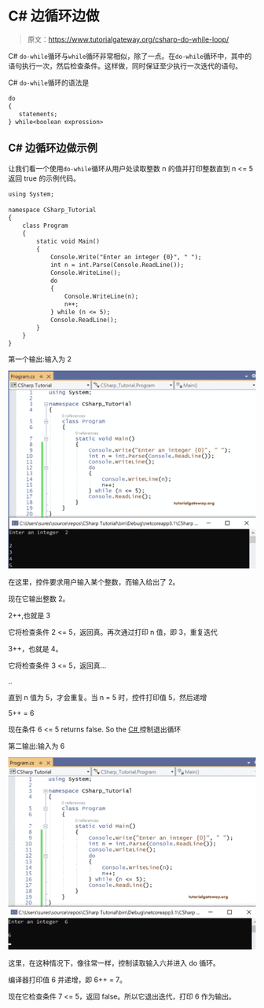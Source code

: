 # C# 边循环边做

> 原文：<https://www.tutorialgateway.org/csharp-do-while-loop/>

C# `do-while`循环与`while`循环非常相似，除了一点。在`do-while`循环中，其中的语句执行一次，然后检查条件。这样做，同时保证至少执行一次迭代的语句。

C# `do-while`循环的语法是

```
do
{
   statements;
} while<boolean expression>
```

## C# 边循环边做示例

让我们看一个使用`do-while`循环从用户处读取整数 n 的值并打印整数直到 n <= 5 返回 true 的示例代码。

```
using System;

namespace CSharp_Tutorial
{
    class Program
    {
        static void Main()
        {
            Console.Write("Enter an integer {0}", " ");
            int n = int.Parse(Console.ReadLine());
            Console.WriteLine();
            do
            {
                Console.WriteLine(n);
                n++;
            } while (n <= 5);
            Console.ReadLine();
        }
    }
}

```

第一个输出:输入为 2

![C# Do While Loop 1](img/b9d1ca8715d120176d7567fb110b342c.png)

在这里，控件要求用户输入某个整数，而输入给出了 2。

现在它输出整数 2。

2++,也就是 3

它将检查条件 2 <= 5，返回真。再次通过打印 n 值，即 3，重复迭代

3++，也就是 4。

它将检查条件 3 <= 5，返回真…

..

直到 n 值为 5，才会重复。当 n = 5 时，控件打印值 5，然后递增

5++ = 6

现在条件 6 <= 5 returns false. So the [C# ](https://www.tutorialgateway.org/csharp-tutorial/) 控制退出循环

第二输出:输入为 6

![C# Do While Loop 2](img/84d0e5d53fce4107b90a57c8cb7aaf9e.png)

这里，在这种情况下，像往常一样，控制读取输入六并进入 do 循环。

编译器打印值 6 并递增，即 6++ = 7。

现在它检查条件 7 <= 5，返回 false。所以它退出迭代，打印 6 作为输出。